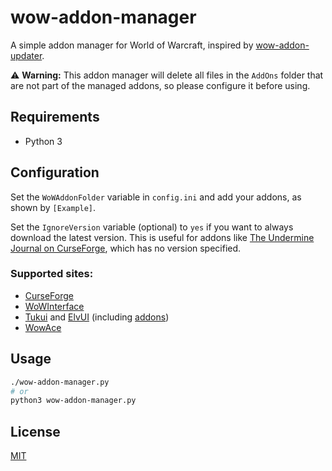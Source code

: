 # wow-addon-manager
A simple addon manager for World of Warcraft, inspired by [wow-addon-updater](https://github.com/kuhnerdm/wow-addon-updater).

:warning: **Warning:** This addon manager will delete all files in the `AddOns` folder that are not part of the managed addons, so please configure it before using.

## Requirements
- Python 3

## Configuration
Set the `WoWAddonFolder` variable in `config.ini` and add your addons, as shown by `[Example]`.

Set the `IgnoreVersion` variable (optional) to `yes` if you want to always download the latest version. This is useful for addons like [The Undermine Journal on CurseForge](https://www.curseforge.com/wow/addons/undermine-journal), which has no version specified.

### Supported sites:
- [CurseForge](https://www.curseforge.com/wow/addons)
- [WoWInterface](https://wowinterface.com/addons.php)
- [Tukui](https://www.tukui.org/download.php?ui=tukui) and [ElvUI](https://www.tukui.org/download.php?ui=elvui) (including [addons](https://www.tukui.org/addons.php))
- [WowAce](https://www.wowace.com/addons)

## Usage
```bash
./wow-addon-manager.py
# or
python3 wow-addon-manager.py
```

## License
[MIT](LICENSE)

